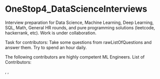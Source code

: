 # OneStop4_DataScienceInterviews

Interview preparation for Data Science, Machine Learning, Deep Learning, SQL, Math, General HR rounds, and pure programming solutions (leetcode, hackerrank, etc). Work is under collaboration.

Task for contributors: Take some questions from rawListOfQuestions and answer them. Try to spend an hour daily.

The following contributors are highly competent ML Engineers.
List of Contributors:

<Name>, <LinkedIn>, <Github>
